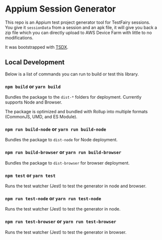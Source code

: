 # Appium Session Generator

This repo is an Appium test project generator tool for TestFairy sessions. You give it `sessionData` from a session and an apk file, it will give you back a zip file which you can directly upload to AWS Device Farm with little to no modifications.

It was bootstrapped with [TSDX](https://github.com/jaredpalmer/tsdx).

## Local Development

Below is a list of commands you can run to build or test this library.

### `npm build` or `yarn build`

Bundles the package to the `dist-*` folders for deployment. Currently supports Node and Browser.

The package is optimized and bundled with Rollup into multiple formats (CommonJS, UMD, and ES Module).

### `npm run build-node` or `yarn run build-node`

Bundles the package to `dist-node` for Node deployment.

### `npm run build-browser` or `yarn run build-browser`

Bundles the package to `dist-browser` for browser deployment. 

### `npm test` or `yarn test`

Runs the test watcher (Jest) to test the generator in node and browser.

### `npm run test-node` or `yarn run test-node`

Runs the test watcher (Jest) to test the generator in node.

### `npm run test-browser` or `yarn run test-browser`

Runs the test watcher (Jest) to test the generator in browser.

